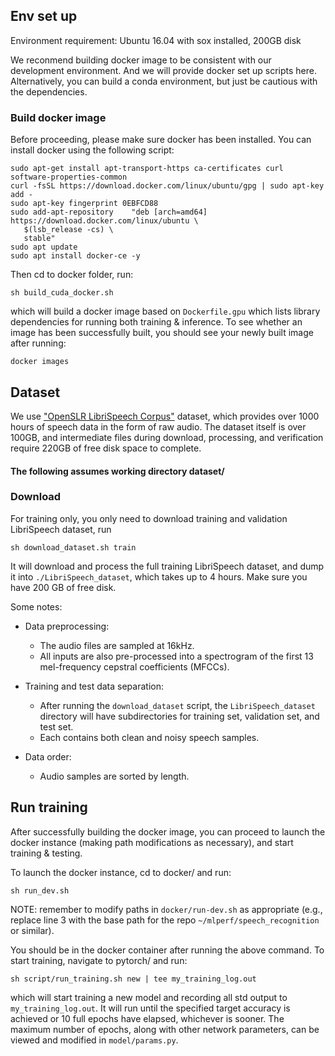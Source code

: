 ## Env set up
Environment requirement: Ubuntu 16.04 with sox installed, 200GB disk  

We reconmend building docker image to be consistent with our development environment. And we will provide docker set up scripts here. Alternatively, you can build a conda environment, but just be cautious with the dependencies.  

### Build docker image

Before proceeding, please make sure docker has been installed. You can install docker using the following script:
```
sudo apt-get install apt-transport-https ca-certificates curl software-properties-common
curl -fsSL https://download.docker.com/linux/ubuntu/gpg | sudo apt-key add -
sudo apt-key fingerprint 0EBFCD88
sudo add-apt-repository    "deb [arch=amd64] https://download.docker.com/linux/ubuntu \
   $(lsb_release -cs) \
   stable"
sudo apt update
sudo apt install docker-ce -y
```

Then cd to docker folder, run:

```
sh build_cuda_docker.sh
```
which will build a docker image based on `Dockerfile.gpu` which lists library dependencies for running both training & inference. To see whether an image has been successfully built, you should see your newly built image after running:
```
docker images
```
	
## Dataset

We use ["OpenSLR LibriSpeech Corpus"](http://www.openslr.org/12/) dataset, which provides over 1000 hours of speech data in the form of raw audio. The dataset itself is over 100GB, and intermediate files during download, processing, and verification require 220GB of free disk space to complete.

#### The following assumes working directory dataset/

### Download

For training only, you only need to download training and validation LibriSpeech dataset, run

```
sh download_dataset.sh train
```
It will download and process the full training LibriSpeech dataset, and dump it into `./LibriSpeech_dataset`, which takes up to 4 hours. Make sure you have 200 GB of free disk. 

Some notes:	
  - Data preprocessing:
    - The audio files are sampled at 16kHz.
    - All inputs are also pre-processed into a spectrogram of the first 13 mel-frequency cepstral coefficients (MFCCs).
	
  - Training and test data separation:
    - After running the `download_dataset` script, the `LibriSpeech_dataset` directory will have subdirectories for training set, validation set, and test set.
    - Each contains both clean and noisy speech samples.
	
  - Data order:
    - Audio samples are sorted by length.

## Run training
After successfully building the docker image, you can proceed to launch the docker instance (making path modifications as necessary), and start training & testing.

To launch the docker instance, cd to docker/ and run:
```
sh run_dev.sh
```

NOTE: remember to modify paths in `docker/run-dev.sh` as appropriate (e.g., replace line 3 with the base path for the repo `~/mlperf/speech_recognition` or similar).

You should be in the docker container after running the above command. To start training, navigate to pytorch/ and run:

```
sh script/run_training.sh new | tee my_training_log.out
```

which will start training a new model and recording all std output to `my_training_log.out`. It will run until the specified target accuracy is achieved or 10 full epochs have elapsed, whichever is sooner. The maximum number of epochs, along with other network parameters, can be viewed and modified in `model/params.py`. 
